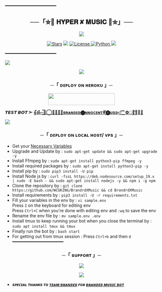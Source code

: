 ━━━━━━━━━━━━━━━━━━━━

<h2 align="center">
    ──「⛦🦋 𝐇𝐘𝐏𝐄𝐑 ✘ 𝐌𝐔𝐒𝐈𝐂 🦋⛦」──
</h2>

<p align="center">
  <img src="https://te.legra.ph/file/29626078a1324cf58ce2a.jpg">
</p>

<p align="center">
<a href="https://github.com/WCGKING/stargazers"><img src="https://img.shields.io/github/stars/WCGKING/BrandrdXMusic?color=black&logo=github&logoColor=black&style=for-the-badge" alt="Stars" /></a>
<a href="https://github.com/WCGKING/BrandrdXMusic/network/members"> <img src="https://img.shields.io/github/forks/WCGKING/BrandrdXMusic?color=black&logo=github&logoColor=black&style=for-the-badge" /></a>
<a href="https://github.com/WCGKING/BrandrdXMusic/blob/master/LICENSE"> <img src="https://img.shields.io/badge/License-MIT-blueviolet?style=for-the-badge" alt="License" /> </a>
<a href="https://www.python.org/"> <img src="https://img.shields.io/badge/Written%20in-Python-orange?style=for-the-badge&logo=python" alt="Python" /> </a>
<a href="https://github.com/WCGKING/BrandrdXMusic/commits/WCGKING"> <img src="https://img.shields.io/github/last-commit/WCGKING/BrandrdXMusic?color=blue&logo=github&logoColor=green&style=for-the-badge" /></a>
</p>

━━━━━━━━━━━━━━━━━━━━
</h2>
<img src="https://readme-typing-svg.herokuapp.com?color=FF0000&width=420&lines=♦𝙳𝙴𝙿𝙻𝙾𝚈+𝙾𝙽+𝙷𝙴𝚁𝙾𝙺𝚄♦;📡+𝙽𝙾+𝙷𝙴𝚁𝙾𝙺𝚄+𝙱𝙰𝙽+𝙸𝚂𝚂𝚄𝙴+𝙰𝙻𝚂𝙾+𝚅𝙿𝚂+𝙳𝙴𝙿𝙻𝙾𝚈+📍+𝙿𝚁𝙴𝚂𝙴𝙽𝚃;❤️+𝙿𝙾𝚆𝙴𝚁𝙳+𝙱𝚈+𝗕𝗥𝗔𝗡𝗗𝗘𝗗+𝗞𝗜𝗡𝗚🔥">

<p align="center">
  <img src="https://te.legra.ph/file/8a552f795414972ea1ba9.jpg">
</p>

<h3 align="center">
    ─「 ᴅᴇᴩʟᴏʏ ᴏɴ ʜᴇʀᴏᴋᴜ 」─
</h3>

<p align="center"><a href="https://dashboard.heroku.com/new?template=https://github.com/WCGKING/BrandrdXMusic"> <img src="https://img.shields.io/badge/Deploy%20On%20Heroku-black?style=for-the-badge&logo=heroku" width="220" height="38.45"/></a></p>

</p>

**𝙏𝙀𝙎𝙏 𝘽𝙊𝙏 ➣ [𝄟ॐ⏤͟͟͞͞🦋⃝⃪⃮⃕⃔ʙʀᴀɴᴅᴇᴅ🅘︎ɴɴᴏᴄᴇɴᴛ⛦⃕͜🅚︎ᴜᴅɪ𐏓꯭ ᷞ ͦ͢ ͮ ͤ✿્᭄͜͡𝄟⃟🥀](https://t.me/BRANDED_KUDI_BOT)**



<img src="https://readme-typing-svg.herokuapp.com?color=FF0000&width=420&lines=⚠️𝗙𝗢𝗥𝗞+𝗧𝗛𝗜𝗦+𝗥𝗘𝗣𝗢+𝗙𝗜𝗥𝗦𝗧𝗟𝗬⚠️">

<h3 align="center">
    ─「 ᴅᴇᴩʟᴏʏ ᴏɴ ʟᴏᴄᴀʟ ʜᴏsᴛ/ ᴠᴘs 」─
</h3>

- Get your [Necessary Variables](https://github.com/WCGKING/BrandrdXMusic/blob/master/sample.env)
- Upgrade and Update by :
`sudo apt-get update && sudo apt-get upgrade -y`
- Install Ffmpeg by :
`sudo apt-get install python3-pip ffmpeg -y`
- Install required packages by :
`sudo apt-get install python3-pip -y`
- Install pip by :
`sudo pip3 install -U pip`
- Install Node js by :
`curl -fssL https://deb.nodesource.com/setup_19.x | sudo -E bash - && sudo apt-get install nodejs -y && npm i -g npm`
- Clone the repository by :
`git clone https://github.com/WCGKING/BrandrdXMusic && cd BrandrdXMusic`
- Install requirements by :
`pip3 install -U -r requirements.txt`
- Fill your variables in the env by :
`vi sample.env`<br>
Press `I` on the keyboard for editing env<br>
Press `Ctrl+C` when you're done with editing env and `:wq` to save the env<br>
- Rename the env file by :
`mv sample.env .env`
- Install tmux to keep running your bot when you close the terminal by :
`sudo apt install tmux && tmux`
- Finally run the bot by :
`bash start`
- For getting out from tmux session : Press `Ctrl+b` and then `d`<br>
━━━━━━━━━━━━━━━━━━━━

<h3 align="center">
    ─「 sᴜᴩᴩᴏʀᴛ 」─
</h3>

<p align="center">
<a href="https://t.me/BRANDED_WORLD"><img src="https://img.shields.io/badge/-Support%20Group-blue.svg?style=for-the-badge&logo=Telegram"></a>
</p>

<p align="center">
<a href="https://t.me/BRANDRD_BOT"><img src="https://img.shields.io/badge/-Support%20Channel-blue.svg?style=for-the-badge&logo=Telegram"></a>
</p>

- <b> _sᴩᴇᴄɪᴀʟ ᴛʜᴀɴᴋs ᴛᴏ [ᴛᴇᴀᴍ ʙʀᴀɴᴅᴇᴅ](https://github.com/WCGKING) ғᴏʀ [ʙʀᴀɴᴅᴇᴅ ᴍᴜsɪᴄ ʙᴏᴛ](https://t.me/BRANDRD_BOT)_</b>
